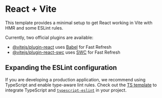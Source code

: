 # React + Vite

This template provides a minimal setup to get React working in Vite with HMR and some ESLint rules.

Currently, two official plugins are available:

- [@vitejs/plugin-react](https://github.com/vitejs/vite-plugin-react/blob/main/packages/plugin-react/README.md) uses [Babel](https://babeljs.io/) for Fast Refresh
- [@vitejs/plugin-react-swc](https://github.com/vitejs/vite-plugin-react-swc) uses [SWC](https://swc.rs/) for Fast Refresh

## Expanding the ESLint configuration

If you are developing a production application, we recommend using TypeScript and enable type-aware lint rules. Check out the [TS template](https://github.com/vitejs/vite/tree/main/packages/create-vite/template-react-ts) to integrate TypeScript and [`typescript-eslint`](https://typescript-eslint.io) in your project.






<!-- 


// import React, { useState, useEffect } from "react";
// import { BrowserRouter as Router, Routes, Route, Link } from "react-router-dom";

// // Admin Pages
// import Adminsettings from "./pages/admin/a-settings";
// import ManageProducts from "./pages/admin/manageproducts";
// import ManageUsers from "./pages/admin/manageusers";
// import DirectMsgs from "./pages/admin/directMsgs";
// import AdsPage from "./pages/admin/AdsPage";
// import DeliveriesPage from "./pages/admin/DeliveriesPage";

// // Client Pages
// import Items from "./pages/client/items";
// import MyOrders from "./pages/client/myOrders";
// import MessagePage from "./pages/client/messaging";

// // Public Pages
// import Register from "./pages/public/register";
// import Login from "./pages/public/login";
// import Landing from "./pages/public/landing";

// import Footer from "./components/footer";

// const Navbar = ({ logout }) => {
//   const [currentSlide, setCurrentSlide] = useState(0);
  
//   const slideshowImages = [
//     'https://images.unsplash.com/photo-1600585152220-90363fe7e115?ixlib=rb-1.2.1&auto=format&fit=crop&w=1350&q=80',
//     'https://images.unsplash.com/photo-1600121848594-d8644e57abab?ixlib=rb-1.2.1&auto=format&fit=crop&w=1350&q=80',
//     'https://images.unsplash.com/photo-1600566752355-35792bedcfe3?ixlib=rb-1.2.1&auto=format&fit=crop&w=1350&q=80'
//   ];

//   useEffect(() => {
//     const interval = setInterval(() => {
//       setCurrentSlide((prev) => (prev + 1) % slideshowImages.length);
//     }, 5000);
//     return () => clearInterval(interval);
//   }, []);

//   return (
//     <nav className="sticky top-0 z-50 w-full">
 

//       {/* Main Navbar Content */}
//       <div className="bg-blue-800/95 text-white shadow-xl w-full border-b-4 border-amber-600">
//         <div className="container mx-auto px-6">
//           {/* Top Row - Branding */}
//           <div className="flex justify-between items-center py-4">
//             <h2 className="text-4xl font-serif font-bold text-amber-100 tracking-wider hover:text-amber-300 transition-all duration-300">
//               <span className="text-5xl">T</span>yde Home Fittings & Sanitary Wares
//             </h2>
            
//             <div className="flex items-center space-x-2">
//               <Link 
//                 to="/login" 
//                 className="px-4 py-2 bg-blue-700 hover:bg-blue-600 rounded-lg font-medium transition-all duration-300 border border-blue-600 hover:border-amber-400"
//               >
//                 Login
//               </Link>
//               <button 
//                 onClick={logout}
//                 className="px-4 py-2 bg-amber-700 hover:bg-amber-600 text-white rounded-lg font-medium transition-all duration-300 border border-amber-600 hover:border-white"
//               >
//                 Logout
//               </button>
//             </div>
//           </div>

//           {/* Bottom Row - Navigation */}
//           <div className="flex justify-between items-center py-3 border-t border-blue-700/50">
//             {/* Admin Links */}
//             <div className="flex space-x-6">
//               <Link to="/admin/ads" className="text-blue-100 hover:text-amber-300 transition-all duration-300 font-medium flex items-center">
//                 <span className="mr-1">📢</span> Ads
//               </Link>
//               <Link to="/admin/deliveries" className="text-blue-100 hover:text-amber-300 transition-all duration-300 font-medium flex items-center">
//                 <span className="mr-1">🚚</span> Deliveries
//               </Link>
//               <Link to="/admin/manage-users" className="text-blue-100 hover:text-amber-300 transition-all duration-300 font-medium flex items-center">
//                 <span className="mr-1">👥</span> Users
//               </Link>
//               <Link to="/admin/manage-products" className="text-blue-100 hover:text-amber-300 transition-all duration-300 font-medium flex items-center">
//                 <span className="mr-1">🛍️</span> Products
//               </Link>
//               <Link to="/admin/inbox" className="text-blue-100 hover:text-amber-300 transition-all duration-300 font-medium flex items-center">
//                 <span className="mr-1">✉️</span> Inbox
//               </Link>
//             </div>

            

//             {/* Client Links */}
//             <div className="flex space-x-6">
//               <Link to="/client/items" className="text-blue-100 hover:text-amber-300 transition-all duration-300 font-medium flex items-center">
//                 <span className="mr-1">🏠</span> Showroom
//               </Link>
//               <Link to="/client/my-orders" className="text-blue-100 hover:text-amber-300 transition-all duration-300 font-medium flex items-center">
//                 <span className="mr-1">📦</span> My Orders
//               </Link>
//               <Link to="/client/messages" className="text-blue-100 hover:text-amber-300 transition-all duration-300 font-medium flex items-center">
//                 <span className="mr-1">💬</span> Messages
//               </Link>
//             </div>

            
//           </div>
//         </div>
//       </div>

//       <div>

//                      {/* Slideshow Background */}
//       {/* <div className="relative h-48 overflow-hidden bg-blue-900">
//         {slideshowImages.map((img, index) => (
//           <div 
//             key={index}
//             className={`absolute inset-0 bg-cover bg-center transition-opacity duration-1000 ${index === currentSlide ? 'opacity-40' : 'opacity-0'}`}
//             style={{ backgroundImage: `url(${img})` }}
//           />
//         ))}
//         <div className="absolute inset-0 bg-blue-900/70"></div>
//       </div> */}
//       </div>
//     </nav>
//   );
// };

// const App = () => {
//   const logout = () => {
//     console.log("Logout clicked");
//     window.location.href = '/';
//   };

//   return (
//     <Router>
//       <div id="root">
//         <Navbar logout={logout} />
        
//         <div className="main-content container mx-auto mt-6 p-4">
//           <Routes>
//             {/* Public routes */}
//             <Route path="/" element={<Landing />} />
//             <Route path="/login" element={<Login />} />
//             <Route path="/register" element={<Register />} />

//             {/* Client routes */}
//             <Route path="/client/items" element={<Items />} />
//             <Route path="/client/my-orders" element={<MyOrders />} />
//             <Route path="/client/messages" element={<MessagePage />} />

//             {/* Admin routes */}
//             <Route path="/admin/deliveries" element={<DeliveriesPage />} />
//             <Route path="/admin/ads" element={<AdsPage />} />
//             <Route path="/admin/manage-users" element={<ManageUsers />} />
//             <Route path="/admin/manage-products" element={<ManageProducts />} />
//             <Route path="/admin/settings" element={<Adminsettings />} />
//             <Route path="/admin/inbox" element={<DirectMsgs />} />

//             {/* Catch-all route */}
//             <Route path="*" element={<Landing />} />
//           </Routes>
//         </div>

//         <Footer />
//       </div>
//     </Router>
//   );
// };

// export default App;




// Tyde Home Fittings & Sanitary Wares



 -->
